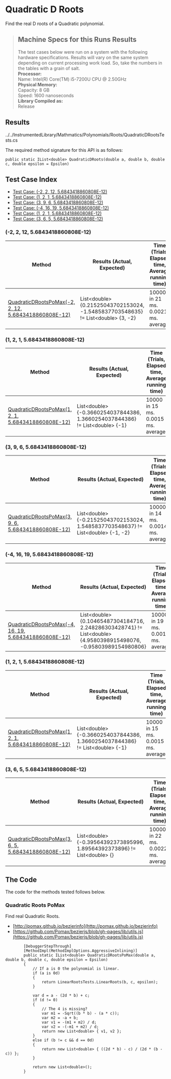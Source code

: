 # Quadratic D Roots

Find the real D roots of a Quadratic polynomial.

> ## Machine Specs for this Runs Results
> The test cases below were run on a system with the following hardware specifications. Results will vary on the same system depending on current processing work load. So, take the numbers in the tables with a grain of salt.  
> **Processor:**  
> Name: Intel(R) Core(TM) i5-7200U CPU @ 2.50GHz  
  > **Physical Memory:**  
> Capacity: 8 GB  
> Speed: 1600 nanoseconds  
  > **Library Compiled as:**  
> Release  

## Results

../../InstrumentedLibrary/Mathmatics/Polynomials/Roots/QuadraticDRootsTests.cs

The required method signature for this API is as follows:

```CSharp
public static IList<double> QuadraticDRoots(double a, double b, double c, double epsilon = Epsilon)
```

## Test Case Index

- [Test Case: (-2, 2, 12, 5.6843418860808E-12)](#-2,-2,-12,-5.6843418860808E-12)
- [Test Case: (1, 2, 1, 5.6843418860808E-12)](#1,-2,-1,-5.6843418860808E-12)
- [Test Case: (3, 9, 6, 5.6843418860808E-12)](#3,-9,-6,-5.6843418860808E-12)
- [Test Case: (-4, 16, 19, 5.6843418860808E-12)](#-4,-16,-19,-5.6843418860808E-12)
- [Test Case: (1, 2, 1, 5.6843418860808E-12)](#1,-2,-1,-5.6843418860808E-12)
- [Test Case: (3, 6, 5, 5.6843418860808E-12)](#3,-6,-5,-5.6843418860808E-12)

### (-2, 2, 12, 5.6843418860808E-12)

| Method | Results (Actual, Expected) | Time (Trials, Elapsed time, Average running time) | Notes |
|---|---|---|---|
| [QuadraticDRootsPoMax(-2, 2, 12, 5.6843418860808E-12)](#Quadratic-Roots-PoMax) | List\<double\> {0.21525043702153024, -1.5485837703548635} != List\<double\> {3, -2} | 10000 in 21 ms. 0.0021 ms. average | A test to find the roots of the Polynomial: -2x² + 2x + 12 |

### (1, 2, 1, 5.6843418860808E-12)

| Method | Results (Actual, Expected) | Time (Trials, Elapsed time, Average running time) | Notes |
|---|---|---|---|
| [QuadraticDRootsPoMax(1, 2, 1, 5.6843418860808E-12)](#Quadratic-Roots-PoMax) | List\<double\> {-0.3660254037844386, 1.3660254037844386} != List\<double\> {-1} | 10000 in 15 ms. 0.0015 ms. average | A test to find the roots of the Polynomial: x² + 2x + 1 |

### (3, 9, 6, 5.6843418860808E-12)

| Method | Results (Actual, Expected) | Time (Trials, Elapsed time, Average running time) | Notes |
|---|---|---|---|
| [QuadraticDRootsPoMax(3, 9, 6, 5.6843418860808E-12)](#Quadratic-Roots-PoMax) | List\<double\> {-0.21525043702153024, 1.5485837703548637} != List\<double\> {-1, -2} | 10000 in 14 ms. 0.0014 ms. average | A test to find the roots of the Polynomial: 3x² + 9x + 6 |

### (-4, 16, 19, 5.6843418860808E-12)

| Method | Results (Actual, Expected) | Time (Trials, Elapsed time, Average running time) | Notes |
|---|---|---|---|
| [QuadraticDRootsPoMax(-4, 16, 19, 5.6843418860808E-12)](#Quadratic-Roots-PoMax) | List\<double\> {0.10465487304184716, 2.248286303428741} != List\<double\> {4.9580398915498076, -0.95803989154980806} | 10000 in 19 ms. 0.0019 ms. average | A test to find the roots of the Polynomial: -4x² + 16x, 19 |

### (1, 2, 1, 5.6843418860808E-12)

| Method | Results (Actual, Expected) | Time (Trials, Elapsed time, Average running time) | Notes |
|---|---|---|---|
| [QuadraticDRootsPoMax(1, 2, 1, 5.6843418860808E-12)](#Quadratic-Roots-PoMax) | List\<double\> {-0.3660254037844386, 1.3660254037844386} != List\<double\> {-1} | 10000 in 15 ms. 0.0015 ms. average | A test to find the roots of the Polynomial: x² + 2x + 1 |

### (3, 6, 5, 5.6843418860808E-12)

| Method | Results (Actual, Expected) | Time (Trials, Elapsed time, Average running time) | Notes |
|---|---|---|---|
| [QuadraticDRootsPoMax(3, 6, 5, 5.6843418860808E-12)](#Quadratic-Roots-PoMax) | List\<double\> {-0.39564392373895996, 1.89564392373896} != List\<double\> {} | 10000 in 22 ms. 0.0022 ms. average | A test to find the roots of the Polynomial: 3x² + 6x + 5 |

## The Code

The code for the methods tested follows below.

### Quadratic Roots PoMax

Find real Quadratic Roots.  
- [http://pomax.github.io/bezierinfo](http://pomax.github.io/bezierinfo)
- [https://github.com/Pomax/bezierjs/blob/gh-pages/lib/utils.js](https://github.com/Pomax/bezierjs/blob/gh-pages/lib/utils.js)

```CSharp
        [DebuggerStepThrough]
        [MethodImpl(MethodImplOptions.AggressiveInlining)]
        public static IList<double> QuadraticDRootsPoMax(double a, double b, double c, double epsilon = Epsilon)
        {
            // If a is 0 the polynomial is linear.
            if (a is 0d)
            {
                return LinearRootsTests.LinearRoots(b, c, epsilon);
            }

            var d = a - (2d * b) + c;
            if (d != 0)
            {
                // The 4 is missing?
                var m1 = -Sqrt((b * b) - (a * c));
                var m2 = -a + b;
                var v1 = -(m1 + m2) / d;
                var v2 = -(-m1 + m2) / d;
                return new List<double> { v1, v2 };
            }
            else if (b != c && d == 0d)
            {
                return new List<double> { ((2d * b) - c) / (2d * (b - c)) };
            }

            return new List<double>();
        }
```

